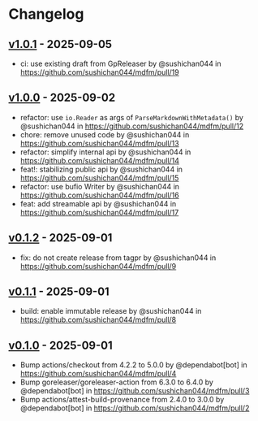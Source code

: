 # Changelog

## [v1.0.1](https://github.com/sushichan044/mdfm/compare/v1.0.0...v1.0.1) - 2025-09-05
- ci: use existing draft from GpReleaser by @sushichan044 in https://github.com/sushichan044/mdfm/pull/19

## [v1.0.0](https://github.com/sushichan044/mdfm/compare/v0.1.2...v1.0.0) - 2025-09-02
- refactor: use `io.Reader` as args of `ParseMarkdownWithMetadata()` by @sushichan044 in https://github.com/sushichan044/mdfm/pull/12
- chore: remove unused code by @sushichan044 in https://github.com/sushichan044/mdfm/pull/13
- refactor: simplify internal api by @sushichan044 in https://github.com/sushichan044/mdfm/pull/14
- feat!: stabilizing public api by @sushichan044 in https://github.com/sushichan044/mdfm/pull/15
- refactor: use bufio Writer by @sushichan044 in https://github.com/sushichan044/mdfm/pull/16
- feat: add streamable api by @sushichan044 in https://github.com/sushichan044/mdfm/pull/17

## [v0.1.2](https://github.com/sushichan044/mdfm/compare/v0.1.1...v0.1.2) - 2025-09-01
- fix: do not create release from tagpr by @sushichan044 in https://github.com/sushichan044/mdfm/pull/9

## [v0.1.1](https://github.com/sushichan044/mdfm/compare/v0.1.0...v0.1.1) - 2025-09-01
- build: enable immutable release by @sushichan044 in https://github.com/sushichan044/mdfm/pull/8

## [v0.1.0](https://github.com/sushichan044/mdfm/commits/v0.1.0) - 2025-09-01
- Bump actions/checkout from 4.2.2 to 5.0.0 by @dependabot[bot] in https://github.com/sushichan044/mdfm/pull/4
- Bump goreleaser/goreleaser-action from 6.3.0 to 6.4.0 by @dependabot[bot] in https://github.com/sushichan044/mdfm/pull/3
- Bump actions/attest-build-provenance from 2.4.0 to 3.0.0 by @dependabot[bot] in https://github.com/sushichan044/mdfm/pull/2
